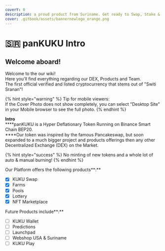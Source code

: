 ```yaml
---
coverY: 0
description: a proud product from Suriname. Get ready to Swap, Stake & Shop!
cover: .gitbook/assets/bannernewlogo_orange.png
---
```


# 🇸🇷 panKUKU Intro

## Welcome aboard!

Welcome to the our wiki! \
Here you'll find everything regarding our DEX, Products and Team.\
The first official verified and listed cryptocurrency that stems out of "Switi Sranan"!

{% hint style="warning" %}
Tip for mobile viewers: \
If the Cover Photo does not show completely, you can select "Desktop Site" in your Mobile browser to see the full photo.
{% endhint %}

**Intro**\
****panKUKU is a Hyper Deflationary Token Running on Binance Smart Chain BEP20. \
****Our token was inspired by the famous Pancakeswap, but soon expanded to a much bigger project and products offerings then any other Decentralized Exchange (DEX) on the Market.

{% hint style="success" %}
No minting of new tokens and a whole lot of auto & manual burning!&#x20;
{% endhint %}

Our Platform offers the following products**:**

* [x] KUKU Swap
* [x] Farms
* [x] Pools
* [x] Lottery
* [x] NFT Marketplace

Future Products include**:**

* [ ] KUKU Wallet
* [ ] Predictions
* [ ] Launchpad
* [ ] Webshop USA & Suriname
* [ ] KUKU Play
